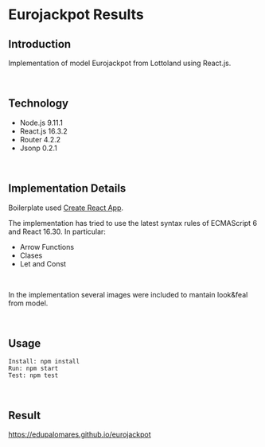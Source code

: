 # Eurojackpot Results

## Introduction

Implementation of model Eurojackpot from Lottoland using React.js.

<br>

## Technology

* Node.js 	9.11.1 
* React.js 	16.3.2
* Router	4.2.2
* Jsonp		0.2.1


<br>

## Implementation Details

Boilerplate used [Create React App](https://github.com/facebookincubator/create-react-app).

The implementation has tried to use the latest syntax rules of ECMAScript 6
and React 16.30. In particular:

* Arrow Functions
* Clases
* Let and Const

<br>

In the implementation several images were included to mantain look&feal from model.

<br>

## Usage	  

```
Install: npm install
Run: npm start
Test: npm test
```
<br>

## Result

https://edupalomares.github.io/eurojackpot

